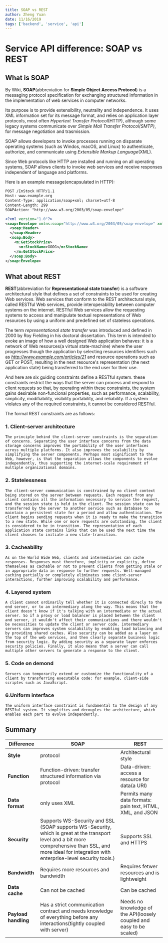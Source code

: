 ```yaml
---
title: SOAP vs REST
author: Zheng Yuan
date: 11/16/2019
tags: ['backend', 'service', 'api']
---
```


Service API difference: SOAP vs REST
============

What is SOAP
-------

By Wiki, **SOAP**(abbreviation for **Simple Object Access Protocol**) is a messaging protocol specification for exchanging structured information in the implementation of web services in computer networks.

Its purpose is to provide extensibility, neutrality and independence. It uses XML information set for its message format, and relies on application layer protocols, most often *Hypertext Transfer Protocol*(HTTP), although some legacy systems communicate over *Simple Mail Transfer Protocol(SMTP)*, for message negotiation and trasmission.

SOAP allows developers to invoke processes running on disparate operating systems (such as Windos, macOS, and Linux) to authenticate, authorize, and communicate using *Extensible Markup Language*(XML).

Since Web protocols like HTTP are installed and running on all operating systems, SOAP allows clients to invoke web services and receive responses independent of language and platforms.

Here is an example message(encapsulated in HTTP):
~~~xml
POST /InStock HTTP/1.1
Host: www.example.org
Content-Type: application/soap+xml; charset=utf-8
Content-Length: 299
SOAPAction: "http://www.w3.org/2003/05/soap-envelope"

<?xml version="1.0"?>
<soap:Envelope xmlns:soap="http://www.w3.org/2003/05/soap-envelope" xmlns:m="http://www.example.org">
  <soap:Header>
  </soap:Header>
  <soap:Body>
    <m:GetStockPrice>
      <m:StockName>GOOG</m:StockName>
    </m:GetStockPrice>
  </soap:Body>
</soap:Envelope>
~~~

What about REST
--------

**REST**(abbreviation for **Representational state transfer**) is a software architectural style that defines a set of constraints to be used for creating Web services. Web services that conform to the REST architectural style, called RESTful Web services, provide interoperability between computer systems on the internet. RESTful Web services allow the requesting systems to access and manipulate textual representations of Web resources by using a uniform and predefined set of stateless operations. 

The term *representational state transfer* was introduced and defined in 2000 by Roy Fielding in his doctoral dissertation. This term is intended to evoke an image of how a well designed Web application behaves: it is a network of Web resources(a virtual state-machine) where the user progresses though the application by selecting resources identifiers such as *http://www.example.com/articles/21* and resource operations such as GET or POST, resulting in the next resource's representation (the next application state) being transferred to the end user for their use.

And here are six guiding constraints define a RESTful system. these constraints restrict the ways that the server can process and respond to client requests so that, by operating within these constraints, the system gains desirable non-funcional properties, such as performance, scalability, simplicity, modifiability, visibility portability, and reliability. If a system violates any of the required constraints, it cannot be considered RESTful.

The formal REST constraints are as follows:

### 1. Client-server architecture ###
    The principle behind the client-server constraints is the separation of concerns. Separating the user interface concerns from the data storage concerns improves the portability of the user interfaces across multiple platforms. It also improves the scalability by simplifying the server components. Perhaps most significant to the Web, however, is that the separation allows the components to evolve independently, thus supporting the internet-scale requirement of multiple organizational domains.

### 2. Statelessness ###
    The client-server communication is constrained by no client context being stored on the server between requests. Each request from any client contains all the information necessary to service the request, and the session state is held in the client. The session state can be transferred by the server to another service such as database to maintain a persistent state for a period and allow authentication. The client begins sending requests when it is ready to make the transition to a new state. While one or more requests are outstanding, the client is considered to be in transition. The representation of each application state contains links that can be used the next time the client chooses to initiate a new state-transition. 

### 3. Cacheability ###
    As on the World Wide Web, clients and intermediaries can cache responses. Responses must therefore, implicity or explicity, define themselves as cachable or not to prevent clients from getting stale or in appropriate data in response to further requests. Well-managed caching partially or completely eliminates some client-server interactions, further improving scalability and performance.

### 4. Layered system ###
    A client cannot ordinarily tell whether it is connected direcly to the end server, or to an intermediary along the way. This means that the client doesn't know if it's talking with an intermediate or the actual server. So if a proxy or load balancer is placed between the client and server, it wouldn't affect their communications and there wouldn't be necessities to update the client or server code. intermediary servers can improves system scalability by enabling load balancing and by providing shared caches. Also security can be added as a layer on the top of the web services, and then clearly separate business logic from security logic. By adding security as a separate layer enforces security policies. Finally, it also means that a server can call multiple other servers to generate a response to the client.

### 5. Code on demond ###
    Servers can temporarily extend or customize the functionality of a client by transferring executable code: for example, client-side scriptes such as JavaScript.

### 6.Uniform interface ###
    The uniform interface constraint is fundamental to the design of any RESTful system. It simplifies and decouples the architecture, which enables each part to evolve independently. 

Summary
---------

**Difference** | SOAP | REST
---------------|------|-------
**Style** | protocol | Architectural style
**Function** | Function-driven: transfer structured information via protocol | Data-driven: access a resource for data(a URI)
**Data format** | only uses XML | Permits many data formats: pain text, HTML, XML, and JSON
**Security** | Supports WS-Security and SSL (SOAP supports WS-Security, which is great at the transport level and a bit more comprehensive than SSL, and more ideal for integration with enterprise-level security tools.) | Supports SSL and HTTPS
**Bandwidth** | Requires more resources and bandwidth | Requires fetwer resources and is lightweight
**Data cache** | Can not be cached | Can be cached
**Payload handling** | Has a strict communication contract and needs knowledge of everything before any interactions(tightly coupled with server) | Needs no knowledge of the API(loosely coupled and easy to be scaled)